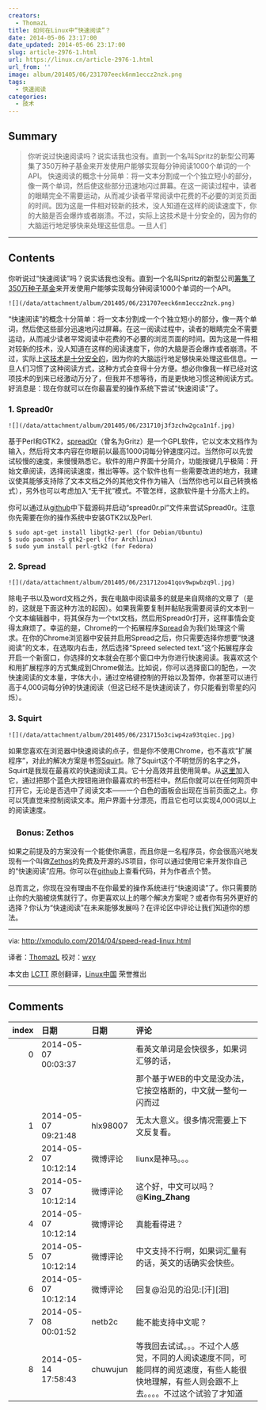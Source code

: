 ```yaml
---
creators:
  - ThomazL
title: 如何在Linux中“快速阅读”？
date: 2014-05-06 23:17:00
date_updated: 2014-05-06 23:17:00
slug: article-2976-1.html
url: https://linux.cn/article-2976-1.html
url_from: ''
image: album/201405/06/231707eeck6nm1eccz2nzk.png
tags:
  - 快速阅读
categories:
  - 技术
---
```


## Summary

> 你听说过快速阅读吗？说实话我也没有。直到一个名叫Spritz的新型公司筹集了350万种子基金来开发使用户能够实现每分钟阅读1000个单词的一个API。  快速阅读的概念十分简单：将一文本分割成一个个独立短小的部分，像一两个单词，然后使这些部分迅速地闪过屏幕。在这一阅读过程中，读者的眼睛完全不需要运动，从而减少读者平常阅读中花费的不必要的浏览页面的时间。因为这是一件相对较新的技术，没人知道在这样的阅读速度下，你的大脑是否会爆炸或者崩溃。不过，实际上这技术是十分安全的，因为你的大脑运行地足够快来处理这些信息。一旦人们

***

<!-- more -->

## Contents

你听说过“快速阅读”吗？说实话我也没有。直到一个名叫Spritz的新型公司[筹集了350万种子基金](http://techcrunch.com/2014/03/10/spritz-seed/)来开发使用户能够实现每分钟阅读1000个单词的一个API。

`![](/data/attachment/album/201405/06/231707eeck6nm1eccz2nzk.png)`

“快速阅读”的概念十分简单：将一文本分割成一个个独立短小的部分，像一两个单词，然后使这些部分迅速地闪过屏幕。在这一阅读过程中，读者的眼睛完全不需要运动，从而减少读者平常阅读中花费的不必要的浏览页面的时间。因为这是一件相对较新的技术，没人知道在这样的阅读速度下，你的大脑是否会爆炸或者崩溃。不过，实际上[这技术是十分安全的](http://www.spritzinc.com/faq/)，因为你的大脑运行地足够快来处理这些信息。一旦人们习惯了这种阅读方式，这种方式会变得十分方便。想必你像我一样已经对这项技术的到来已经激动万分了，但我并不想等待，而是更快地习惯这种阅读方式。好消息是：现在你就可以在你最喜爱的操作系统下尝试“快速阅读”了。

### 1. Spread0r

`![](/data/attachment/album/201405/06/231710j3f3zchw2gca1n1f.jpg)`

基于Perl和GTK2，[spread0r](https://github.com/xypiie/spread0r)（曾名为Gritz）是一个GPL软件，它以文本文档作为输入，然后将文本内容在你眼前以最高1000词每分钟速度闪过。当然你可以先尝试较慢的速度，来慢慢熟悉它。软件的用户界面十分简介，功能按键几乎极简：开始文章阅读，选择阅读速度，推出等等。这个软件也有一些需要改进的地方，我建议使其能够支持除了文本文档之外的其他文件作为输入（当然你也可以自己转换格式），另外也可以考虑加入“无干扰”模式。不管怎样，这款软件是十分高大上的。

你可以通过从[github](https://github.com/xypiie/spread0r)中下载源码并启动“spread0r.pl”文件来尝试Spread0r。注意你先需要在你的操作系统中安装GTK2以及Perl.

```shell
$ sudo apt-get install libgtk2-perl (for Debian/Ubuntu)
$ sudo pacman -S gtk2-perl (for Archlinux)
$ sudo yum install perl-gtk2 (for Fedora) 
```

### 2. Spread

`![](/data/attachment/album/201405/06/231712oo41qov9wpwbzq9l.jpg)`

除电子书以及word文档之外，我在电脑中阅读最多的就是来自网络的文章了（是的，这就是下面这种方法的起因）。如果我需要复制并黏贴我需要阅读的文本到一个文本编辑器中，将其保存为一个txt文档，然后用Spread0r打开，这样事情会变得太麻烦了。幸运的是，Chrome的一个拓展程序[Spread](https://chrome.google.com/webstore/detail/spreed-speed-read-the-web/ipikiaejjblmdopojhpejjmbedhlibno)会为我们处理这个需求。在你的Chrome浏览器中安装并启用Spread之后，你只需要选择你想要“快速阅读”的文本，在选取内右击，然后选择“Spreed selected text.”这个拓展程序会开启一个新窗口，你选择的文本就会在那个窗口中为你进行快速阅读。我喜欢这个和用扩展程序的方式集成到Chrome做法。比如说，你可以选择窗口的配色，一次快速阅读的文本量，字体大小，通过空格键控制的开始以及暂停，你甚至可以进行高于4,000词每分钟的快速阅读（但这已经不是快速阅读了，你只能看到零星的闪烁）。

### 3. Squirt

`![](/data/attachment/album/201405/06/231715o3ciwp4za93tqiec.jpg)`

如果您喜欢在浏览器中快速阅读的点子，但是你不使用Chrome，也不喜欢“扩展程序”，对此的解决方案是书签[Squirt](http://www.squirt.io/)。除了Squirt这个不明觉厉的名字之外，Squirt是我现在最喜欢的快速阅读工具。它十分高效并且使用简单。从[这里](http://www.squirt.io/install.html)加入它，通过把那个蓝色大按钮拖进你最喜欢的书签栏中。然后你就可以在任何网页中打开它，无论是否选中了阅读文本——一个白色的面板会出现在当前页面之上。你可以凭直觉来控制阅读文本。用户界面十分漂亮，而且它也可以实现4,000词以上的阅读速度。

### 　Bonus: Zethos

如果之前提及的方案没有一个能使你满意，而且你是一名程序员，你会很高兴地发现有一个叫做[Zethos](http://zethos.zolmeister.com/)的免费及开源的JS项目，你可以通过使用它来开发你自己的“快速阅读”应用。你可以在[github](https://github.com/Zolmeister/Zethos)上查看代码，并为作者点个赞。

总而言之，你现在没有理由不在你最爱的操作系统进行“快速阅读”了。你只需要防止你的大脑被烧焦就行了。你更喜欢以上的哪个解决方案呢？或者你有另外更好的选择？你认为“快速阅读”在未来能够发展吗？在评论区中评论让我们知道你的想法。

---

via: <http://xmodulo.com/2014/04/speed-read-linux.html>

译者：[ThomazL](https://github.com/ThomazL) 校对：[wxy](https://github.com/wxy)

本文由 [LCTT](https://github.com/LCTT/TranslateProject) 原创翻译，[Linux中国](https://linux.cn/) 荣誉推出

***

## Comments

|   index | 日期                | 日期     | 评论                                                                                                                                                                      |
|--------:|:--------------------|:---------|:--------------------------------------------------------------------------------------------------------------------------------------------------------------------------|
|       0 | 2014-05-07 00:03:37 |          | 看英文单词是会快很多，如果词汇够的话，<br />                                                                                                 |
|         |                     |          | 那个基于WEB的中文是没办法，它按空格断的，中文就一整句一闪而过                                                                                                             |
|       1 | 2014-05-07 09:21:48 | hlx98007 | 无太大意义。很多情况需要上下文反复看。                                                                                                       |
|       2 | 2014-05-07 10:12:14 | 微博评论 | liunx是神马。。。                                                                                                                            |
|       3 | 2014-05-07 10:12:14 | 微博评论 | 这个好，中文可以吗？@__King_Zhang__                                                                                                          |
|       4 | 2014-05-07 10:12:14 | 微博评论 | 真能看得进？                                                                                                                                 |
|       5 | 2014-05-07 10:12:14 | 微博评论 | 中文支持不行啊，如果词汇量有的话，英文的话确实会快些。                                                                                       |
|       6 | 2014-05-07 10:12:14 | 微博评论 | 回复@沿见的沿见:[汗][泪]                                                                                                                     |
|       7 | 2014-05-08 00:01:52 | netb2c   | 能不能支持中文呢？                                                                                                                           |
|       8 | 2014-05-14 17:58:43 | chuwujun | 等我回去试试。。。不过个人感觉，不同的人阅读速度不同，可能同样的阅览速度，有些人能很快地理解，有些人则会跟不上去。。。。不过这个试验了才知道 |
